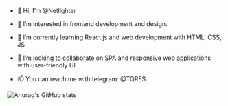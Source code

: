 - 👋 Hi, I’m @Netlighter
- 👀 I’m interested in frontend development and design.
- 🌱 I’m currently learning React.js and web development with HTML, CSS, JS
- 💞️ I’m looking to collaborate on SPA and responsive web applications with user-friendly UI

- 📫 You can reach me with telegram: @TQRES

<!---
Netlighter/Netlighter is a ✨ special ✨ repository because its `README.md` (this file) appears on your GitHub profile.
You can click the Preview link to take a look at your changes.
--->


![Anurag's GitHub stats](https://github-readme-stats.vercel.app/api?username=netlighter&show_icons=true&theme=omni&hide_border=true)
